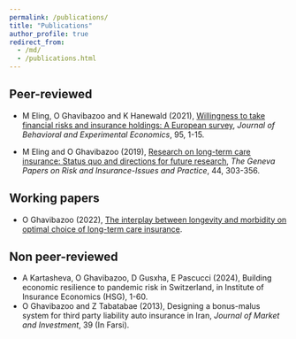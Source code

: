 ```yaml
---
permalink: /publications/
title: "Publications"
author_profile: true
redirect_from: 
  - /md/
  - /publications.html
---
```


## Peer-reviewed ##
* M Eling, O Ghavibazoo and K Hanewald (2021), [Willingness to take financial risks and insurance holdings: A European survey](https://doi.org/10.1016/j.socec.2021.101781), <em>Journal of Behavioral and Experimental Economics</em>, 95, 1-15.

* M Eling and O Ghavibazoo (2019), [Research on long-term care insurance: Status quo and directions for future research](https://doi.org/10.1057/s41288-018-00114-6), <em>The Geneva Papers on Risk and Insurance-Issues and Practice</em>, 44, 303-356.

## Working papers ##
* O Ghavibazoo (2022), [The interplay between longevity and morbidity on optimal choice of long-term care insurance](https://www.zbw.eu/econis-archiv/bitstream/11159/533989/1/EBP089893034_0.pdf).

## Non peer-reviewed ##
* A Kartasheva, O Ghavibazoo, D Gusxha, E Pascucci (2024), Building economic resilience to pandemic risk in Switzerland, in Institute of Insurance Economics (HSG), 1-60.
* O Ghavibazoo and Z Tabatabae (2013), Designing a bonus-malus system for third party liability auto insurance in Iran, <em>Journal of Market and Investment</em>, 39 (In Farsi).
